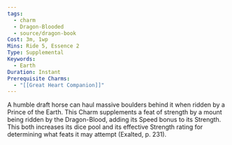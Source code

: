 ```yaml
---
tags:
  - charm
  - Dragon-Blooded
  - source/dragon-book
Cost: 3m, 1wp
Mins: Ride 5, Essence 2
Type: Supplemental
Keywords:
  - Earth
Duration: Instant
Prerequisite Charms:
  - "[[Great Heart Companion]]"
---
```

A humble draft horse can haul massive boulders behind it when ridden by a Prince of the Earth. This Charm supplements a feat of strength by a mount being ridden by the Dragon-Blood, adding its Speed bonus to its Strength. This both increases its dice pool and its effective Strength rating for determining what feats it may attempt (Exalted, p. 231).